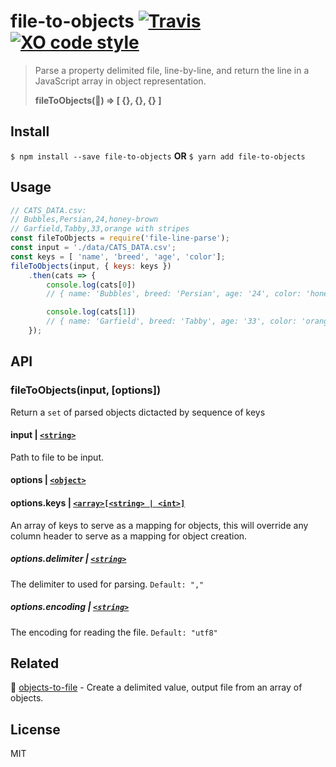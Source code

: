 # file-to-objects [![Travis](https://img.shields.io/travis/brh55/file-to-objects.svg?style=flat-square)](https://travis-ci.org/brh55/file-to-objects) [![XO code style](https://img.shields.io/badge/code_style-XO-5ed9c7.svg?style=flat-square)](https://github.com/sindresorhus/xo)

> Parse a property delimited file, line-by-line, and return the line in a JavaScript array in object representation.
> 
> **fileToObjects(📄) => [ {}, {}, {} ]**

## Install

`$ npm install --save file-to-objects` **OR** `$ yarn add file-to-objects`

## Usage
```javascript
// CATS_DATA.csv:
// Bubbles,Persian,24,honey-brown
// Garfield,Tabby,33,orange with stripes
const fileToObjects = require('file-line-parse');
const input = './data/CATS_DATA.csv';
const keys = [ 'name', 'breed', 'age', 'color'];
fileToObjects(input, { keys: keys })
    .then(cats => {
        console.log(cats[0])
        // { name: 'Bubbles', breed: 'Persian', age: '24', color: 'honey-brown' }

        console.log(cats[1])
        // { name: 'Garfield', breed: 'Tabby', age: '33', color: 'orange with stripes' }
    });
```

## API
### fileToObjects(input, [options])
Return a `set` of parsed objects dictacted by sequence of keys

#### input | [`<string>`](https://developer.mozilla.org/en-US/docs/Web/JavaScript/Data_structures#String_type)
Path to file to be input.

#### options | [`<object>`](https://developer.mozilla.org/en-US/docs/Web/JavaScript/Data_structures#Normal_objects_and_functions)

#### options.keys | [`<array>[<string> | <int>]`](https://developer.mozilla.org/en-US/docs/Web/JavaScript/Data_structures#Indexed_collections_Arrays_and_typed_Arrays)
An array of keys to serve as a mapping for objects, this will override any column header to serve as a mapping for object creation.

##### options.delimiter | [`<string>`](https://developer.mozilla.org/en-US/docs/Web/JavaScript/Data_structures#String_type)
The delimiter to used for parsing. `Default: ","`

##### options.encoding | [`<string>`](https://developer.mozilla.org/en-US/docs/Web/JavaScript/Data_structures#String_type)
The encoding for reading the file. `Default: "utf8"`

## Related
:arrows_counterclockwise: [objects-to-file](https://github.com/brh55/objects-to-file) - Create a delimited value, output file from an array of objects.

## License
MIT
